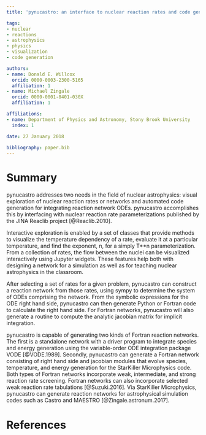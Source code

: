 ```yaml
---
title: 'pynucastro: an interface to nuclear reaction rates and code generator for reaction network equations'

tags:
- nuclear
- reactions
- astrophysics
- physics
- visualization
- code generation

authors:
- name: Donald E. Willcox
  orcid: 0000-0003-2300-5165
  affiliation: 1
- name: Michael Zingale
  orcid: 0000-0001-8401-030X
  affiliation: 1

affiliations:
- name: Department of Physics and Astronomy, Stony Brook University
  index: 1

date: 27 January 2018

bibliography: paper.bib
---
```


# Summary

pynucastro addresses two needs in the field of nuclear astrophysics:
visual exploration of nuclear reaction rates or networks and automated
code generation for integrating reaction network ODEs. pynucastro
accomplishes this by interfacing with nuclear reaction rate
parameterizations published by the JINA Reaclib project
[@Reaclib.2010].

Interactive exploration is enabled by a set of classes that provide
methods to visualize the temperature dependency of a rate, evaluate it
at a particular temperature, and find the exponent, n, for a simply
T**n parameterization.  From a collection of rates, the flow between
the nuclei can be visualized interactively using Jupyter widgets.
These features help both with designing a network for a simulation as
well as for teaching nuclear astrophysics in the classroom.

After selecting a set of rates for a given problem, pynucastro can
construct a reaction network from those rates, using sympy to
determine the system of ODEs comprising the network. From the symbolic
expressions for the ODE right hand side, pynucastro can then generate
Python or Fortran code to calculate the right hand side. For Fortran
networks, pynucastro will also generate a routine to compute the
analytic jacobian matrix for implicit integration.

pynucastro is capable of generating two kinds of Fortran reaction
networks. The first is a standalone network with a driver program to
integrate species and energy generation using the variable-order ODE
integration package VODE [@VODE.1989]. Secondly, pynucastro can
generate a Fortran network consisting of right hand side and jacobian
modules that evolve species, temperature, and energy generation for
the StarKiller Microphysics code. Both types of Fortran networks
incorporate weak, intermediate, and strong reaction rate
screening. Fortran networks can also incorporate selected weak
reaction rate tabulations [@Suzuki.2016]. Via StarKiller Microphysics,
pynucastro can generate reaction networks for astrophysical simulation
codes such as Castro and MAESTRO [@Zingale.astronum.2017].

# References
